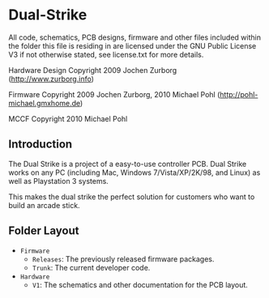 Dual-Strike
===========

All code, schematics, PCB designs, firmware and other files included within
the folder this file is residing in are licensed under the GNU Public License
V3 if not otherwise stated, see license.txt for more details.


Hardware Design Copyright 2009 Jochen Zurborg (http://www.zurborg.info)

Firmware Copyright 2009 Jochen Zurborg, 2010 Michael Pohl (http://pohl-michael.gmxhome.de)

MCCF Copyright 2010 Michael Pohl


## Introduction

The Dual Strike is a project of a easy-to-use controller PCB. Dual Strike
works on any PC (including Mac, Windows 7/Vista/XP/2K/98, and Linux) as well as
Playstation 3 systems.

This makes the dual strike the perfect solution for customers who want to build
an arcade stick.


## Folder Layout

* `Firmware`
   * `Releases`: The previously released firmware packages.
   * `Trunk`: The current developer code.
* `Hardware`
   * `V1`: The schematics and other documentation for the PCB layout.
